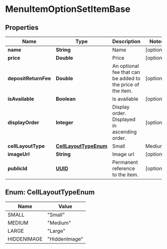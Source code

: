 
# MenuItemOptionSetItemBase

## Properties
Name | Type | Description | Notes
------------ | ------------- | ------------- | -------------
**name** | **String** | Name |  [optional]
**price** | **Double** | Price |  [optional]
**depositReturnFee** | **Double** | An optional fee that can be added to the price of the item. |  [optional]
**isAvailable** | **Boolean** | Is available |  [optional]
**displayOrder** | **Integer** | Display order. Displayed in ascending order. |  [optional]
**cellLayoutType** | [**CellLayoutTypeEnum**](#CellLayoutTypeEnum) | Small | Medium | Large  Affects the layout of the menu. |  [optional]
**imageUrl** | **String** | Image url |  [optional]
**publicId** | [**UUID**](UUID.md) | Permanent reference to the item. |  [optional]


<a name="CellLayoutTypeEnum"></a>
## Enum: CellLayoutTypeEnum
Name | Value
---- | -----
SMALL | &quot;Small&quot;
MEDIUM | &quot;Medium&quot;
LARGE | &quot;Large&quot;
HIDDENIMAGE | &quot;HiddenImage&quot;




